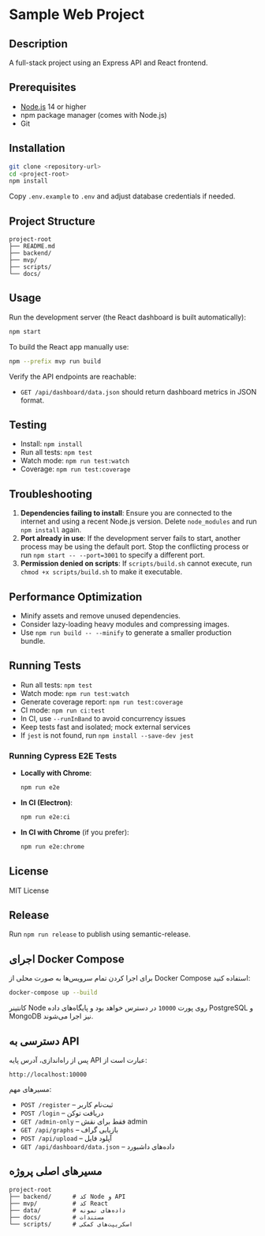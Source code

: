 # Sample Web Project

## Description
A full-stack project using an Express API and React frontend.

## Prerequisites
- [Node.js](https://nodejs.org/) 14 or higher
- npm package manager (comes with Node.js)
- Git

## Installation
```bash
git clone <repository-url>
cd <project-root>
npm install
```
Copy `.env.example` to `.env` and adjust database credentials if needed.

## Project Structure
```
project-root
├── README.md
├── backend/
├── mvp/
├── scripts/
└── docs/
```

## Usage
Run the development server (the React dashboard is built automatically):
```bash
npm start
```
To build the React app manually use:
```bash
npm --prefix mvp run build
```

Verify the API endpoints are reachable:
- `GET /api/dashboard/data.json` should return dashboard metrics in JSON format.

## Testing
- Install: `npm install`
- Run all tests: `npm test`
- Watch mode: `npm run test:watch`
- Coverage: `npm run test:coverage`

## Troubleshooting
1. **Dependencies failing to install**: Ensure you are connected to the internet and using a recent Node.js version. Delete `node_modules` and run `npm install` again.
2. **Port already in use**: If the development server fails to start, another process may be using the default port. Stop the conflicting process or run `npm start -- --port=3001` to specify a different port.
3. **Permission denied on scripts**: If `scripts/build.sh` cannot execute, run `chmod +x scripts/build.sh` to make it executable.

## Performance Optimization
- Minify assets and remove unused dependencies.
- Consider lazy-loading heavy modules and compressing images.
- Use `npm run build -- --minify` to generate a smaller production bundle.

## Running Tests
- Run all tests: `npm test`
- Watch mode: `npm run test:watch`
- Generate coverage report: `npm run test:coverage`
- CI mode: `npm run ci:test`
- In CI, use `--runInBand` to avoid concurrency issues
- Keep tests fast and isolated; mock external services
- If `jest` is not found, run `npm install --save-dev jest`

### Running Cypress E2E Tests
- **Locally with Chrome**:
  ```bash
  npm run e2e
  ```
- **In CI (Electron)**:
  ```bash
  npm run e2e:ci
  ```
- **In CI with Chrome** (if you prefer):
  ```bash
  npm run e2e:chrome
  ```

## License
MIT License

## Release
Run `npm run release` to publish using semantic-release.

## اجرای Docker Compose
برای اجرا کردن تمام سرویس‌ها به صورت محلی از Docker Compose استفاده کنید:
```bash
docker-compose up --build
```
کانتینر Node روی پورت `10000` در دسترس خواهد بود و پایگاه‌های داده PostgreSQL و MongoDB نیز اجرا می‌شوند.

## دسترسی به API
پس از راه‌اندازی، آدرس پایه API عبارت است از:
```
http://localhost:10000
```
مسیرهای مهم:
- `POST /register` – ثبت‌نام کاربر
- `POST /login` – دریافت توکن
- `GET /admin-only` – فقط برای نقش admin
- `GET /api/graphs` – بازیابی گراف
- `POST /api/upload` – آپلود فایل
- `GET /api/dashboard/data.json` – داده‌های داشبورد

## مسیرهای اصلی پروژه
```
project-root
├── backend/      # کد Node و API
├── mvp/          # کد React
├── data/         # داده‌های نمونه
├── docs/         # مستندات
└── scripts/      # اسکریپت‌های کمکی
```
